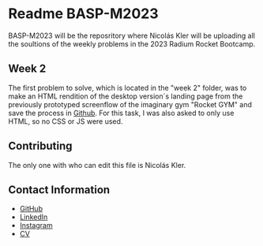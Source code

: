 # Readme BASP-M2023
BASP-M2023 will be the reposritory where Nicolás Kler will be uploading all the soultions of the weekly problems in the 2023 Radium Rocket Bootcamp.
## Week 2
The first problem to solve, which is located in the "week 2" folder, was to make an HTML rendition of the desktop version´s landing page from the previously prototyped screenflow of the imaginary gym "Rocket GYM" and save the process in [Github](https://github.com/NicolasKler/BaSP-M2023). For this task, I was also asked to only use HTML, so no CSS or JS were used.

## Contributing
The only one with who can edit this file is Nicolás Kler.

## Contact Information

- [GitHub](https://github.com/NicolasKler/)
- [LinkedIn](https://www.linkedin.com/in/nicol%C3%A1s-kler-078739227/)
- [Instagram](https://www.instagram.com/klerjnicolas/)
- [CV](https://nicolasklercv.github.io/NicolasKlerCV/)


